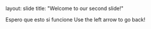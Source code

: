 layout: slide
title: "Welcome to our second slide!"

Espero que esto si funcione
Use the left arrow to go back!
